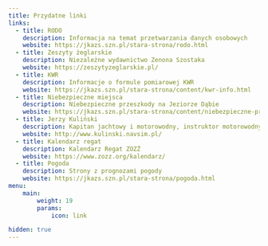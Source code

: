 ```yaml
---
title: Przydatne linki
links:
  - title: RODO
    description: Informacja na temat przetwarzania danych osobowych
    website: https://jkazs.szn.pl/stara-strona/rodo.html
  - title: Zeszyty żeglarskie
    description: Niezależne wydawnictwo Zenona Szostaka
    website: https://zeszytyzeglarskie.pl/
  - title: KWR
    description: Informacje o formule pomiarowej KWR
    website: https://jkazs.szn.pl/stara-strona/content/kwr-info.html
  - title: Niebezpieczne miejsca
    description: Niebezpieczne przeszkody na Jeziorze Dąbie
    website: https://jkazs.szn.pl/stara-strona/content/niebezpieczne-przeszkody-0.html
  - title: Jerzy Kuliński
    description: Kapitan jachtowy i motorowodny, instruktor motorowodny, 3-gwiazdkowy instruktor CMAS nurkowania swobodnego, członek honorowy Jachtklubu "NEPTUN", były członek Zarządu Głównego oraz były V-Prezes Polskiego Związku Żeglarskiego, prezes honorowy Stowarzyszenia Armatorów Jachtowych, autor locji żeglarskich Bałtyku i Morza Północnego oraz morskiego "antypodręcznika", stały współpracownik miesięcznika "ŻAGLE", budowniczy i armator pięciu kolejnych jachtów "MILAGRO". Zawód - inżynier budownictwa morskiego. W środowisku rozpoznawany jako entuzjasta Bałtyku i swobodnego żeglarstwa przyjemnościowego. Ksywka - Don Jorge.
    website: http://www.kulinski.navsim.pl/
  - title: Kalendarz regat
    description: Kalendarz Regat ZOZŻ 
    website: https://www.zozz.org/kalendarz/
  - title: Pogoda
    description: Strony z prognozami pogody
    website: https://jkazs.szn.pl/stara-strona/pogoda.html
menu:
    main: 
        weight: 19 
        params:
            icon: link

hidden: true
---
```


